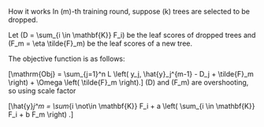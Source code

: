 How it works
In \(m\)-th training round, suppose \(k\) trees are selected to be dropped.

Let \(D = \sum_{i \in \mathbf{K}} F_i\) be the leaf scores of dropped trees and \(F_m = \eta \tilde{F}_m\) be the leaf scores of a new tree.

The objective function is as follows:

\[\mathrm{Obj} = \sum_{j=1}^n L \left( y_j, \hat{y}_j^{m-1} - D_j + \tilde{F}_m \right) + \Omega \left( \tilde{F}_m \right).\]
\(D\) and \(F_m\) are overshooting, so using scale factor

\[\hat{y}_j^m = \sum_{i \not\in \mathbf{K}} F_i + a \left( \sum_{i \in \mathbf{K}} F_i + b F_m \right) .\]
